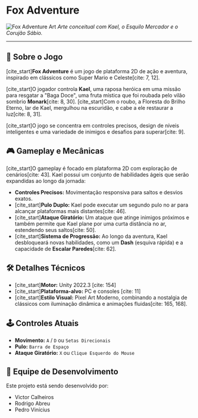 # Fox Adventure

![Fox Adventure Art](https://i.imgur.com/gO15i1e.jpeg)
*Arte conceitual com Kael, o Esquilo Mercador e o Corujão Sábio.*

---

## 🦊 Sobre o Jogo

[cite_start]**Fox Adventure** é um jogo de plataforma 2D de ação e aventura, inspirado em clássicos como Super Mario e Celeste[cite: 7, 12].

[cite_start]O jogador controla **Kael**, uma raposa heróica em uma missão para resgatar a "Baga Doce", uma fruta mística que foi roubada pelo vilão sombrio **Monark**[cite: 8, 30]. [cite_start]Com o roubo, a Floresta do Brilho Eterno, lar de Kael, mergulhou na escuridão, e cabe a ele restaurar a luz[cite: 8, 31].

[cite_start]O jogo se concentra em controles precisos, design de níveis inteligentes e uma variedade de inimigos e desafios para superar[cite: 9].

## 🎮 Gameplay e Mecânicas

[cite_start]O gameplay é focado em plataforma 2D com exploração de cenários[cite: 43]. Kael possui um conjunto de habilidades ágeis que serão expandidas ao longo da jornada:

* **Controles Precisos:** Movimentação responsiva para saltos e desvios exatos.
* [cite_start]**Pulo Duplo:** Kael pode executar um segundo pulo no ar para alcançar plataformas mais distantes[cite: 46].
* [cite_start]**Ataque Giratório:** Um ataque que atinge inimigos próximos e também permite que Kael plane por uma curta distância no ar, estendendo seus saltos[cite: 50].
* [cite_start]**Sistema de Progressão:** Ao longo da aventura, Kael desbloqueará novas habilidades, como um **Dash** (esquiva rápida) e a capacidade de **Escalar Paredes**[cite: 62].

## 🛠️ Detalhes Técnicos

* [cite_start]**Motor:** Unity 2022.3 [cite: 154]
* [cite_start]**Plataforma-alvo:** PC e consoles [cite: 11]
* [cite_start]**Estilo Visual:** Pixel Art Moderno, combinando a nostalgia de clássicos com iluminação dinâmica e animações fluidas[cite: 165, 168].

## 🕹️ Controles Atuais

* **Movimento:** `A` / `D` ou `Setas Direcionais`
* **Pulo:** `Barra de Espaço`
* **Ataque Giratório:** `X` ou `Clique Esquerdo do Mouse`

## 👥 Equipe de Desenvolvimento

Este projeto está sendo desenvolvido por:

* Victor Calheiros
* Rodrigo Abreu
* Pedro Vinícius